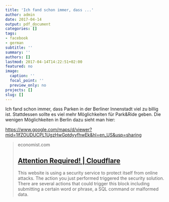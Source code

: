 ```yaml
---
title: 'Ich fand schon immer, dass ...'
author: admin
date: 2017-04-14
output: pdf_document
categories: []
tags:
- facebook
- german
subtitle: ''
summary: ''
authors: []
lastmod: 2017-04-14T14:22:51+02:00
featured: no
image:
  caption: ''
  focal_point: ''
  preview_only: no
projects: []
slug: []
---
```

Ich fand schon immer, dass Parken in der Berliner Innenstadt viel zu billig ist. Stattdessen sollte es viel mehr Möglichkeiten für Park&Ride geben. Die wenigen Möglichkeiten in Berlin dazu sieht man hier: 

https://www.google.com/maps/d/viewer?mid=1lfZOUDUCPL1UgzHwGptdyyfhwEk&hl=en_US&usp=sharing﻿
> economist.com
> ## [Attention Required! | Cloudflare](https://www.economist.com/news/briefing/21720269-dont-let-people-park-free-how-not-create-traffic-jams-pollution-and-urban-sprawl)
>
>This website is using a security service to protect itself from online attacks. The action you just performed triggered the security solution. There are several actions that could trigger this block including submitting a certain word or phrase, a SQL command or malformed data.

